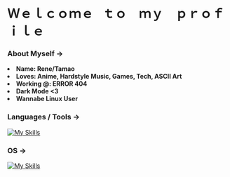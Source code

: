 # Ｗｅｌｃｏｍｅ⠀ｔｏ ⠀ｍｙ ⠀ｐｒｏｆｉｌｅ

### About Myself -> 
<li>
   <b>Name: Rene/Tamao </b>
</li>
<li>
   <b>Loves: Anime, Hardstyle Music, Games, Tech, ASCII Art </b>
</li>
<li>
   <b>Working @: ERROR 404 </b>
</li>
<li>
   <b>Dark Mode <3</b>
</li>
<li>
   <b>Wannabe Linux User</b>
</li>

### Languages / Tools ->
[![My Skills](https://skillicons.dev/icons?i=c,html,css,py,mysql,git,github,vscode,vim&perline=4)](https://skillicons.dev)

### OS ->

[![My Skills](https://skillicons.dev/icons?i=windows,linux&perline=4)](https://skillicons.dev)
